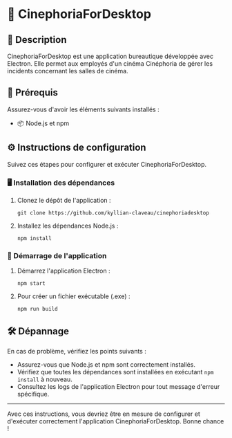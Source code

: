 <!DOCTYPE html>
<html lang="fr">
<head>
    <meta charset="UTF-8">
    <meta name="viewport" content="width=device-width, initial-scale=1.0">
</head>
<body>

<h1>🌟 CinephoriaForDesktop</h1>

<h2>📝 Description</h2>
<p>
    CinephoriaForDesktop est une application bureautique développée avec Electron. Elle permet aux employés d'un cinéma Cinéphoria de gérer les incidents concernant les salles de cinéma.
</p>

<h2>🚀 Prérequis</h2>
<p>Assurez-vous d'avoir les éléments suivants installés :</p>
<ul>
    <li>📦 Node.js et npm</li>
</ul>

<h2>⚙️ Instructions de configuration</h2>
<p>Suivez ces étapes pour configurer et exécuter CinephoriaForDesktop.</p>

<h3>🖥️ Installation des dépendances</h3>
<ol>
    <li>Clonez le dépôt de l'application :
        <pre><code>git clone https://github.com/kyllian-claveau/cinephoriadesktop</code></pre>
    </li>
    <li>Installez les dépendances Node.js :
        <pre><code>npm install</code></pre>
    </li>
</ol>

<h3>🚀 Démarrage de l'application</h3>
<ol>
    <li>Démarrez l'application Electron :
        <pre><code>npm start</code></pre>
    </li>
    <li>Pour créer un fichier exécutable (.exe) :
        <pre><code>npm run build</code></pre>
    </li>
</ol>

<h2>🛠️ Dépannage</h2>
<p>En cas de problème, vérifiez les points suivants :</p>
<ul>
    <li>Assurez-vous que Node.js et npm sont correctement installés.</li>
    <li>Vérifiez que toutes les dépendances sont installées en exécutant <code>npm install</code> à nouveau.</li>
    <li>Consultez les logs de l'application Electron pour tout message d'erreur spécifique.</li>
</ul>

<hr>

<p>Avec ces instructions, vous devriez être en mesure de configurer et d'exécuter correctement l'application CinephoriaForDesktop. Bonne chance !</p>

</body>
</html>
